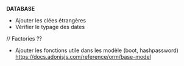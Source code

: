 **DATABASE**
- Ajouter les clées étrangères
- Vérifier le typage des dates

// Factories ??

- Ajouter les fonctions utile dans les modèle (boot, hashpassword) 
        https://docs.adonisjs.com/reference/orm/base-model
